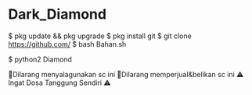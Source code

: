 # Dark_Diamond
$ pkg update && pkg upgrade
$ pkg install git
$ git clone https://github.com/
$ bash Bahan.sh

$ python2 Diamond

🚫Dilarang menyalagunakan sc ini
🚫Dilarang memperjual&belikan sc ini
  ⚠️ Ingat Dosa Tanggung Sendiri ⚠️
